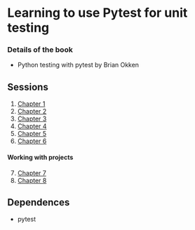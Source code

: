 # Learning to use Pytest for unit testing

### Details of the book

* Python testing with pytest by Brian Okken

## Sessions

1. [Chapter 1](Chapter%201/README.md)
2. [Chapter 2](Chapter%202/README.md)
3. [Chapter 3](Chapter%203/README.md)
4. [Chapter 4](Chapter%204/README.md)
5. [Chapter 5](Chapter%205/README.md)
6. [Chapter 6](Chapter%206/README.md)

#### Working with projects

7. [Chapter 7](Chapter%207/README.md)
8. [Chapter 8](Chapter%208/README.md)

## Dependences

* pytest
